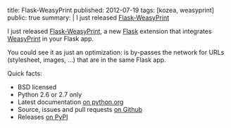 title: Flask-WeasyPrint
published: 2012-07-19
tags: [kozea, weasyprint]
public: true
summary: |
    I just released [Flask-WeasyPrint](http://packages.python.org/Flask-WeasyPrint/)


I just released
[Flask-WeasyPrint](http://packages.python.org/Flask-WeasyPrint/),
a new [Flask](http://flask.pocoo.org/) extension that integrates
[WeasyPrint](http://weasyprint.org/) in your Flask app.

You could see it as just an optimization: is by-passes the network for URLs
(stylesheet, images, …) that are in the same Flask app.

Quick facts:

* BSD licensed
* Python 2.6 or 2.7 only
* Latest documentation
  [on python.org](http://packages.python.org/Flask-WeasyPrint/)
* Source, issues and pull requests
  [on Github](https://github.com/SimonSapin/Flask-WeasyPrint/)
* Releases [on PyPI](http://pypi.python.org/pypi/Flask-WeasyPrint)
